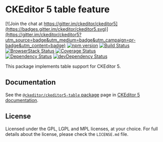 CKEditor 5 table feature
============================

[![Join the chat at https://gitter.im/ckeditor/ckeditor5](https://badges.gitter.im/ckeditor/ckeditor5.svg)](https://gitter.im/ckeditor/ckeditor5?utm_source=badge&utm_medium=badge&utm_campaign=pr-badge&utm_content=badge)
[![npm version](https://badge.fury.io/js/%40ckeditor%2Fckeditor5-table.svg)](https://www.npmjs.com/package/@ckeditor/ckeditor5-table)
[![Build Status](https://travis-ci.org/ckeditor/ckeditor5-table.svg?branch=master)](https://travis-ci.org/ckeditor/ckeditor5-table)
[![BrowserStack Status](https://automate.browserstack.com/automate/badge.svg?badge_key=d3hvenZqQVZERFQ5d09FWXdyT0ozVXhLaVltRFRjTTUyZGpvQWNmWVhUUT0tLUZqNlJ1YWRUd0RvdEVOaEptM1B2Q0E9PQ==--c9d3dee40b9b4471ff3fb516d9ecf8d09292c7e0)](https://automate.browserstack.com/public-build/d3hvenZqQVZERFQ5d09FWXdyT0ozVXhLaVltRFRjTTUyZGpvQWNmWVhUUT0tLUZqNlJ1YWRUd0RvdEVOaEptM1B2Q0E9PQ==--c9d3dee40b9b4471ff3fb516d9ecf8d09292c7e0)
[![Coverage Status](https://coveralls.io/repos/github/ckeditor/ckeditor5-table/badge.svg?branch=master)](https://coveralls.io/github/ckeditor/ckeditor5-table?branch=master)
<br>
[![Dependency Status](https://david-dm.org/ckeditor/ckeditor5-table/status.svg)](https://david-dm.org/ckeditor/ckeditor5-table)
[![devDependency Status](https://david-dm.org/ckeditor/ckeditor5-table/dev-status.svg)](https://david-dm.org/ckeditor/ckeditor5-table?type=dev)

This package implements table support for CKEditor 5.

## Documentation

See the [`@ckeditor/ckeditor5-table` package](https://ckeditor5.github.io/docs/nightly/ckeditor5/latest/api/table.html) page in [CKEditor 5 documentation](https://ckeditor5.github.io/docs/nightly/ckeditor5/latest/).

## License

Licensed under the GPL, LGPL and MPL licenses, at your choice. For full details about the license, please check the `LICENSE.md` file.
